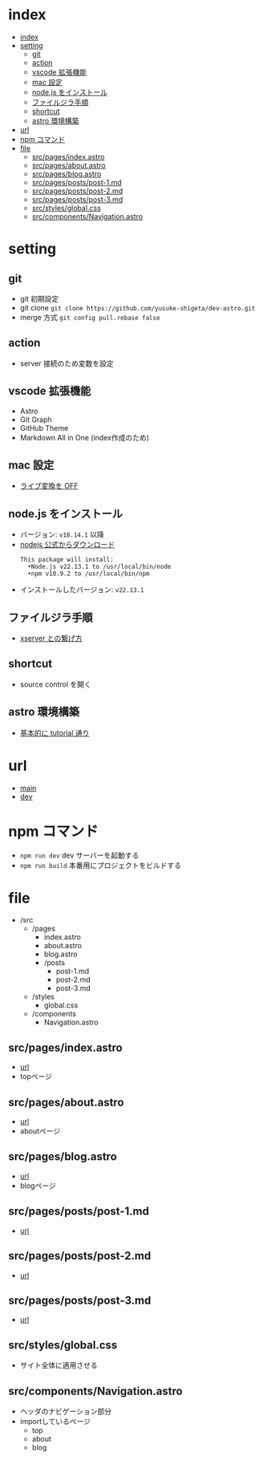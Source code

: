 # index
- [index](#index)
- [setting](#setting)
  - [git](#git)
  - [action](#action)
  - [vscode 拡張機能](#vscode-拡張機能)
  - [mac 設定](#mac-設定)
  - [node.js をインストール](#nodejs-をインストール)
  - [ファイルジラ手順](#ファイルジラ手順)
  - [shortcut](#shortcut)
  - [astro 環境構築](#astro-環境構築)
- [url](#url)
- [npm コマンド](#npm-コマンド)
- [file](#file)
  - [src/pages/index.astro](#srcpagesindexastro)
  - [src/pages/about.astro](#srcpagesaboutastro)
  - [src/pages/blog.astro](#srcpagesblogastro)
  - [src/pages/posts/post-1.md](#srcpagespostspost-1md)
  - [src/pages/posts/post-2.md](#srcpagespostspost-2md)
  - [src/pages/posts/post-3.md](#srcpagespostspost-3md)
  - [src/styles/global.css](#srcstylesglobalcss)
  - [src/components/Navigation.astro](#srccomponentsnavigationastro)

# setting

## git

- git 初期設定
  <!-- yusuke.shigeta@MacBook dev-astro % git config --global user.email "x.shigeta.x@gmail.com" -->
  <!-- yusuke.shigeta@MacBook dev-astro %   git config --global user.name "yusuke-shigeta" -->
- git clone
  `git clone https://github.com/yusuke-shigeta/dev-astro.git`
- merge 方式
  `git config pull.rebase false`

## action

- server 接続のため変数を設定

## vscode 拡張機能

- Astro
- Git Graph
- GitHub Theme
- Markdown All in One (index作成のため)

## mac 設定

- [ライブ変換を OFF](https://easytouse.jp/2018/01/23/mac-liveconversion-off/)

## node.js をインストール

- バージョン: `v18.14.1` 以降
- [nodejs 公式からダウンロード](https://nodejs.org/ja)
  ```
  This package will install:
    •Node.js v22.13.1 to /usr/local/bin/node
    •npm v10.9.2 to /usr/local/bin/npm
  ```
- インストールしたバージョン: `v22.13.1`

## ファイルジラ手順

- [xserver との繋げ方](https://www.xserver.ne.jp/manual/man_ftp_filezilla_setting.php)

## shortcut

- source control を開く

## astro 環境構築

- [基本的に tutorial 通り](https://docs.astro.build/ja/tutorial/1-setup/1/)

# url

- [main](https://yusuke-shigeta.com/)
- [dev](http://localhost:4321/)

# npm コマンド

- `npm run dev`
  dev サーバーを起動する
- `npm run build`
  本番用にプロジェクトをビルドする

# file

- /src
  - /pages
    - index.astro
    - about.astro
    - blog.astro
    - /posts
      - post-1.md
      - post-2.md
      - post-3.md
  - /styles
    - global.css
  - /components
    - Navigation.astro

## src/pages/index.astro

- [url](http://localhost:4321/)
- topページ

## src/pages/about.astro

- [url](http://localhost:4321/about)
- aboutページ

## src/pages/blog.astro

- [url](http://localhost:4321/blog)
- blogページ

## src/pages/posts/post-1.md

- [url](http://localhost:4321/posts/post-1)

## src/pages/posts/post-2.md

- [url](http://localhost:4321/posts/post-2)

## src/pages/posts/post-3.md

- [url](http://localhost:4321/posts/post-3)

## src/styles/global.css

- サイト全体に適用させる

## src/components/Navigation.astro

- ヘッダのナビゲーション部分
- importしているページ
  - top
  - about
  - blog